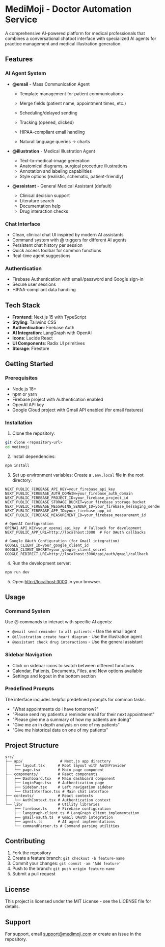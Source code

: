 # MediMoji - Doctor Automation Service

A comprehensive AI-powered platform for medical professionals that combines a conversational chatbot interface with specialized AI agents for practice management and medical illustration generation.

## Features

### AI Agent System
- **@email** - Mass Communication Agent
  - Template management for patient communications
  - Merge fields (patient name, appointment times, etc.)
  - Scheduling/delayed sending
  - Tracking (opened, clicked)
  - HIPAA-compliant email handling

  - Natural language queries → charts

- **@illustration** - Medical Illustration Agent
  - Text-to-medical-image generation
  - Anatomical diagrams, surgical procedure illustrations
  - Annotation and labeling capabilities
  - Style options (realistic, schematic, patient-friendly)

- **@assistant** - General Medical Assistant (default)
  - Clinical decision support
  - Literature search
  - Documentation help
  - Drug interaction checks

### Chat Interface
- Clean, clinical chat UI inspired by modern AI assistants
- Command system with @ triggers for different AI agents
- Persistent chat history per session
- Quick access toolbar for common functions
- Real-time agent suggestions

### Authentication
- Firebase Authentication with email/password and Google sign-in
- Secure user sessions
- HIPAA-compliant data handling

## Tech Stack

- **Frontend**: Next.js 15 with TypeScript
- **Styling**: Tailwind CSS
- **Authentication**: Firebase Auth
- **AI Integration**: LangGraph with OpenAI
- **Icons**: Lucide React
- **UI Components**: Radix UI primitives
- **Storage**: Firestore

## Getting Started

### Prerequisites
- Node.js 18+ 
- npm or yarn
- Firebase project with Authentication enabled
- OpenAI API key
- Google Cloud project with Gmail API enabled (for email features)

### Installation

1. Clone the repository:
```bash
git clone <repository-url>
cd medimoji
```

2. Install dependencies:
```bash
npm install
```

3. Set up environment variables:
Create a `.env.local` file in the root directory:
```env
NEXT_PUBLIC_FIREBASE_API_KEY=your_firebase_api_key
NEXT_PUBLIC_FIREBASE_AUTH_DOMAIN=your_firebase_auth_domain
NEXT_PUBLIC_FIREBASE_PROJECT_ID=your_firebase_project_id
NEXT_PUBLIC_FIREBASE_STORAGE_BUCKET=your_firebase_storage_bucket
NEXT_PUBLIC_FIREBASE_MESSAGING_SENDER_ID=your_firebase_messaging_sender_id
NEXT_PUBLIC_FIREBASE_APP_ID=your_firebase_app_id
NEXT_PUBLIC_FIREBASE_MEASUREMENT_ID=your_firebase_measurement_id

# OpenAI Configuration
OPENAI_API_KEY=your_openai_api_key  # Fallback for development
NEXT_PUBLIC_APP_URL=http://localhost:3000  # For OAuth callbacks

# Google OAuth Configuration (for Gmail integration)
GOOGLE_CLIENT_ID=your_google_client_id
GOOGLE_CLIENT_SECRET=your_google_client_secret
GOOGLE_REDIRECT_URI=http://localhost:3000/api/auth/gmail/callback
```

4. Run the development server:
```bash
npm run dev
```

5. Open [http://localhost:3000](http://localhost:3000) in your browser.

## Usage

### Command System
Use @ commands to interact with specific AI agents:

- `@email send reminder to all patients` - Use the email agent
- `@illustration create heart diagram` - Use the illustration agent
- `@assistant check drug interactions` - Use the general assistant

### Sidebar Navigation
- Click on sidebar icons to switch between different functions
- Calendar, Patients, Documents, Files, and New options available
- Settings and logout in the bottom section

### Predefined Prompts
The interface includes helpful predefined prompts for common tasks:
- "What appointments do I have tomorrow?"
- "Please send my patients a reminder email for their next appointment"
- "Please give me a summary of how my patients are doing"
- "Give me an in depth analysis on one of my patients"
- "Give me historical data on one of my patients"

## Project Structure

```
src/
├── app/                 # Next.js app directory
│   ├── layout.tsx      # Root layout with AuthProvider
│   └── page.tsx        # Main page component
├── components/         # React components
│   ├── Dashboard.tsx   # Main dashboard component
│   ├── LoginPage.tsx   # Authentication page
│   ├── Sidebar.tsx     # Left navigation sidebar
│   └── ChatInterface.tsx # Main chat interface
├── contexts/           # React contexts
│   └── AuthContext.tsx # Authentication context
└── lib/                # Utility libraries
    ├── firebase.ts     # Firebase configuration
    ├── langgraph-client.ts # LangGraph client implementation
    ├── gmail-oauth.ts  # Gmail OAuth integration
    ├── agents.ts       # AI agent implementations
    └── commandParser.ts # Command parsing utilities
```

## Contributing

1. Fork the repository
2. Create a feature branch: `git checkout -b feature-name`
3. Commit your changes: `git commit -am 'Add feature'`
4. Push to the branch: `git push origin feature-name`
5. Submit a pull request

## License

This project is licensed under the MIT License - see the LICENSE file for details.

## Support

For support, email support@medimoji.com or create an issue in the repository.